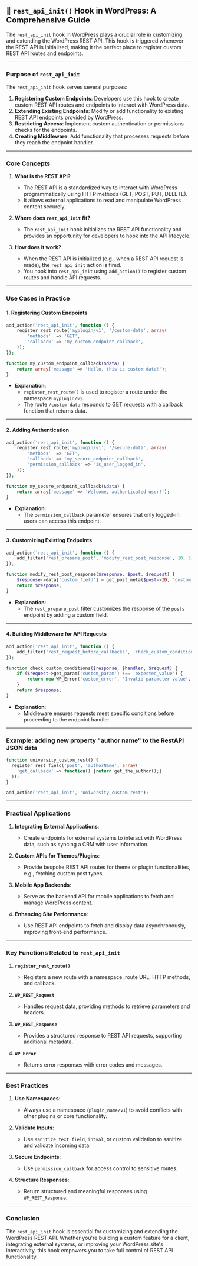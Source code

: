 ## 📌 **`rest_api_init()` Hook in WordPress: A Comprehensive Guide**

The `rest_api_init` hook in WordPress plays a crucial role in customizing and extending the WordPress REST API. This hook is triggered whenever the REST API is initialized, making it the perfect place to register custom REST API routes and endpoints.

---

### **Purpose of `rest_api_init`**

The `rest_api_init` hook serves several purposes:

1. **Registering Custom Endpoints**: Developers use this hook to create custom REST API routes and endpoints to interact with WordPress data.
2. **Extending Existing Endpoints**: Modify or add functionality to existing REST API endpoints provided by WordPress.
3. **Restricting Access**: Implement custom authentication or permissions checks for the endpoints.
4. **Creating Middleware**: Add functionality that processes requests before they reach the endpoint handler.

---

### **Core Concepts**

1. **What is the REST API?**
   - The REST API is a standardized way to interact with WordPress programmatically using HTTP methods (GET, POST, PUT, DELETE).
   - It allows external applications to read and manipulate WordPress content securely.

2. **Where does `rest_api_init` fit?**
   - The `rest_api_init` hook initializes the REST API functionality and provides an opportunity for developers to hook into the API lifecycle.

3. **How does it work?**
   - When the REST API is initialized (e.g., when a REST API request is made), the `rest_api_init` action is fired.
   - You hook into `rest_api_init` using `add_action()` to register custom routes and handle API requests.

---

### **Use Cases in Practice**

#### 1. **Registering Custom Endpoints**
```php
add_action('rest_api_init', function () {
    register_rest_route('myplugin/v1', '/custom-data', array(
        'methods'  => 'GET',
        'callback' => 'my_custom_endpoint_callback',
    ));
});

function my_custom_endpoint_callback($data) {
    return array('message' => 'Hello, this is custom data!');
}
```
- **Explanation**: 
  - `register_rest_route()` is used to register a route under the namespace `myplugin/v1`.
  - The route `/custom-data` responds to GET requests with a callback function that returns data.

---

#### 2. **Adding Authentication**
```php
add_action('rest_api_init', function () {
    register_rest_route('myplugin/v1', '/secure-data', array(
        'methods'  => 'GET',
        'callback' => 'my_secure_endpoint_callback',
        'permission_callback' => 'is_user_logged_in',
    ));
});

function my_secure_endpoint_callback($data) {
    return array('message' => 'Welcome, authenticated user!');
}
```
- **Explanation**: 
  - The `permission_callback` parameter ensures that only logged-in users can access this endpoint.

---

#### 3. **Customizing Existing Endpoints**
```php
add_action('rest_api_init', function () {
    add_filter('rest_prepare_post', 'modify_rest_post_response', 10, 3);
});

function modify_rest_post_response($response, $post, $request) {
    $response->data['custom_field'] = get_post_meta($post->ID, 'custom_field_key', true);
    return $response;
}
```
- **Explanation**: 
  - The `rest_prepare_post` filter customizes the response of the `posts` endpoint by adding a custom field.

---

#### 4. **Building Middleware for API Requests**
```php
add_action('rest_api_init', function () {
    add_filter('rest_request_before_callbacks', 'check_custom_conditions', 10, 3);
});

function check_custom_conditions($response, $handler, $request) {
    if ($request->get_param('custom_param') !== 'expected_value') {
        return new WP_Error('custom_error', 'Invalid parameter value', array('status' => 400));
    }
    return $response;
}
```

- **Explanation**: 
  - Middleware ensures requests meet specific conditions before proceeding to the endpoint handler.

---
### **Example: adding new property "author name" to the RestAPI JSON data**

```php
function university_custom_rest() {
  register_rest_field('post', 'authorName', array(
    'get_callback' => function() {return get_the_author();}
  ));
}

add_action('rest_api_init', 'university_custom_rest');
```
---

### **Practical Applications**

1. **Integrating External Applications**:
   - Create endpoints for external systems to interact with WordPress data, such as syncing a CRM with user information.

2. **Custom APIs for Themes/Plugins**:
   - Provide bespoke REST API routes for theme or plugin functionalities, e.g., fetching custom post types.

3. **Mobile App Backends**:
   - Serve as the backend API for mobile applications to fetch and manage WordPress content.

4. **Enhancing Site Performance**:
   - Use REST API endpoints to fetch and display data asynchronously, improving front-end performance.

---

### **Key Functions Related to `rest_api_init`**

1. **`register_rest_route()`**
   - Registers a new route with a namespace, route URL, HTTP methods, and callback.

2. **`WP_REST_Request`**
   - Handles request data, providing methods to retrieve parameters and headers.

3. **`WP_REST_Response`**
   - Provides a structured response to REST API requests, supporting additional metadata.

4. **`WP_Error`**
   - Returns error responses with error codes and messages.

---

### **Best Practices**

1. **Use Namespaces**:
   - Always use a namespace (`plugin_name/v1`) to avoid conflicts with other plugins or core functionality.

2. **Validate Inputs**:
   - Use `sanitize_text_field`, `intval`, or custom validation to sanitize and validate incoming data.

3. **Secure Endpoints**:
   - Use `permission_callback` for access control to sensitive routes.

4. **Structure Responses**:
   - Return structured and meaningful responses using `WP_REST_Response`.

---

### **Conclusion**

The `rest_api_init` hook is essential for customizing and extending the WordPress REST API. Whether you're building a custom feature for a client, integrating external systems, or improving your WordPress site's interactivity, this hook empowers you to take full control of REST API functionality.